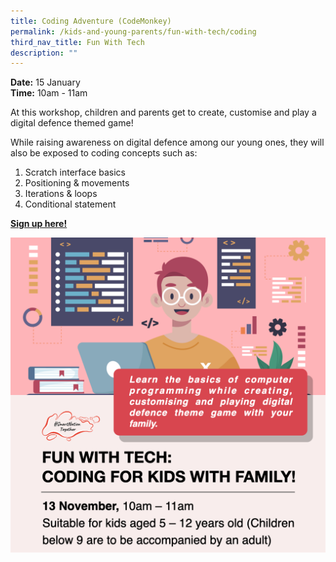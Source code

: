 ```yaml
---
title: Coding Adventure (CodeMonkey)
permalink: /kids-and-young-parents/fun-with-tech/coding
third_nav_title: Fun With Tech
description: ""
---
```


**Date:** 15 January
<br> **Time:** 10am - 11am

At this workshop, children and parents get to create, customise and play a digital defence themed game! 

While raising awareness on digital defence among our young ones, they will also be exposed to coding concepts such as:   
1.  Scratch interface basics
2.  Positioning & movements
3.  Iterations & loops
4.  Conditional statement


[**Sign up here!**](https://codeninja.punchpass.com/classes/9380188)

![Alt text for image on Isomer site](/images/kids-nov211.png)